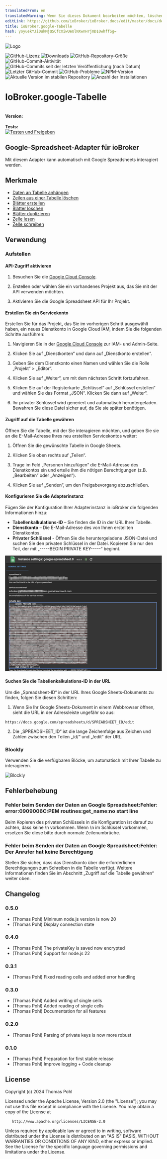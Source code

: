 ```yaml
---
translatedFrom: en
translatedWarning: Wenn Sie dieses Dokument bearbeiten möchten, löschen Sie bitte das Feld "translationsFrom". Andernfalls wird dieses Dokument automatisch erneut übersetzt
editLink: https://github.com/ioBroker/ioBroker.docs/edit/master/docs/de/adapterref/iobroker.google-spreadsheet/README.md
title: ioBroker.google-Tabelle
hash: yoyuekYJi0ukMjQSCfcXiwUeUlNXwnHrjmD10whffSg=
---
```

![Logo](../../../en/adapterref/iobroker.google-spreadsheet/admin/google-spreadsheet.png)

![GitHub-Lizenz](https://img.shields.io/github/license/ThomasPohl/ioBroker.google-spreadsheet)
![Downloads](https://img.shields.io/npm/dm/iobroker.google-spreadsheet.svg)
![GitHub-Repository-Größe](https://img.shields.io/github/repo-size/ThomasPohl/ioBroker.google-spreadsheet)
![GitHub-Commit-Aktivität](https://img.shields.io/github/commit-activity/m/ThomasPohl/ioBroker.google-spreadsheet)
![GitHub-Commits seit der letzten Veröffentlichung (nach Datum)](https://img.shields.io/github/commits-since/ThomasPohl/ioBroker.google-spreadsheet/latest)
![Letzter GitHub-Commit](https://img.shields.io/github/last-commit/ThomasPohl/ioBroker.google-spreadsheet)
![GitHub-Probleme](https://img.shields.io/github/issues/ThomasPohl/ioBroker.google-spreadsheet)
![NPM-Version](https://img.shields.io/npm/v/iobroker.google-spreadsheet.svg)
![Aktuelle Version im stabilen Repository](https://iobroker.live/badges/google-spreadsheet-stable.svg)
![Anzahl der Installationen](https://iobroker.live/badges/google-spreadsheet-installed.svg)

# IoBroker.google-Tabelle
</br> **Version:** </br> </br> **Tests:** </br> [![Testen und Freigeben](https://github.com/ThomasPohl/ioBroker.google-spreadsheet/actions/workflows/test-and-release.yml/badge.svg)](https://github.com/ThomasPohl/ioBroker.google-spreadsheet/actions/workflows/test-and-release.yml)

## Google-Spreadsheet-Adapter für ioBroker
Mit diesem Adapter kann automatisch mit Google Spreadsheets interagiert werden.

## Merkmale
* [Daten an Tabelle anhängen](features/append.md)
* [Zeilen aus einer Tabelle löschen](features/delete-rows.md)
* [Blätter erstellen](features/create-sheet.md)
* [Blätter löschen](features/delete-sheet.md)
* [Blätter duplizieren](features/duplicate-sheet.md)
* [Zelle lesen](features/read-cell.md)
* [Zelle schreiben](features/write-cell.md)

## Verwendung
### Aufstellen
#### API-Zugriff aktivieren
1. Besuchen Sie die [Google Cloud Console](https://console.cloud.google.com/flows/enableapi?apiid=sheets.googleapis.com).

2. Erstellen oder wählen Sie ein vorhandenes Projekt aus, das Sie mit der API verwenden möchten.

3. Aktivieren Sie die Google Spreadsheet API für Ihr Projekt.

#### Erstellen Sie ein Servicekonto
Erstellen Sie für das Projekt, das Sie im vorherigen Schritt ausgewählt haben, ein neues Dienstkonto in Google Cloud IAM, indem Sie die folgenden Schritte ausführen:

1. Navigieren Sie in der [Google Cloud Console](https://console.cloud.google.com/iam-admin/iam) zur IAM- und Admin-Seite.

2. Klicken Sie auf „Dienstkonten“ und dann auf „Dienstkonto erstellen“.

3. Geben Sie dem Dienstkonto einen Namen und wählen Sie die Rolle „Projekt“ > „Editor“.

4. Klicken Sie auf „Weiter“, um mit dem nächsten Schritt fortzufahren.

5. Klicken Sie auf der Registerkarte „Schlüssel“ auf „Schlüssel erstellen“ und wählen Sie das Format „JSON“. Klicken Sie dann auf „Weiter“.

6. Ihr privater Schlüssel wird generiert und automatisch heruntergeladen. Bewahren Sie diese Datei sicher auf, da Sie sie später benötigen.

#### Zugriff auf die Tabelle gewähren
Öffnen Sie die Tabelle, mit der Sie interagieren möchten, und geben Sie sie an die E-Mail-Adresse Ihres neu erstellten Servicekontos weiter:

1. Öffnen Sie die gewünschte Tabelle in Google Sheets.

2. Klicken Sie oben rechts auf „Teilen“.

3. Trage im Feld „Personen hinzufügen“ die E-Mail-Adresse des Dienstkontos ein und erteile ihm die nötigen Berechtigungen (z.B. „Bearbeiten“ oder „Anzeigen“).

4. Klicken Sie auf „Senden“, um den Freigabevorgang abzuschließen.

#### Konfigurieren Sie die Adapterinstanz
Fügen Sie der Konfiguration Ihrer Adapterinstanz in ioBroker die folgenden Informationen hinzu:

- **Tabellenkalkulations-ID** – Sie finden die ID in der URL Ihrer Tabelle.
- **Dienstkonto** – Die E-Mail-Adresse des von Ihnen erstellten Dienstkontos.
- **Privater Schlüssel** - Öffnen Sie die heruntergeladene JSON-Datei und suchen Sie den privaten Schlüssel in der Datei. Kopieren Sie nur den Teil, der mit „-----BEGIN PRIVATE KEY-----“ beginnt.

![Einstellungen](../../../en/adapterref/iobroker.google-spreadsheet/img/settings.png)

#### Suchen Sie die Tabellenkalkulations-ID in der URL
Um die „Spreadsheet-ID“ in der URL Ihres Google Sheets-Dokuments zu finden, folgen Sie diesen Schritten:

1. Wenn Sie Ihr Google Sheets-Dokument in einem Webbrowser öffnen, sieht die URL in der Adressleiste ungefähr so aus:

```
https://docs.google.com/spreadsheets/d/SPREADSHEET_ID/edit
```

2. Die „SPREADSHEET_ID“ ist die lange Zeichenfolge aus Zeichen und Zahlen zwischen den Teilen „/d/“ und „/edit“ der URL.

### Blockly
Verwenden Sie die verfügbaren Blöcke, um automatisch mit Ihrer Tabelle zu interagieren.

![Blockly](../../../en/adapterref/iobroker.google-spreadsheet/img/blockly-append.png)

## Fehlerbehebung
### Fehler beim Senden der Daten an Google Spreadsheet:Fehler: error:0909006C:PEM routines:get_name:no start line
Beim Kopieren des privaten Schlüssels in die Konfiguration ist darauf zu achten, dass keine \n vorkommen. Wenn \n im Schlüssel vorkommen, ersetzen Sie diese bitte durch normale Zeilenumbrüche.

### Fehler beim Senden der Daten an Google Spreadsheet:Fehler: Der Anrufer hat keine Berechtigung
Stellen Sie sicher, dass das Dienstkonto über die erforderlichen Berechtigungen zum Schreiben in die Tabelle verfügt. Weitere Informationen finden Sie im Abschnitt „Zugriff auf die Tabelle gewähren“ weiter oben.

## Changelog
<!--
    Placeholder for the next version (at the beginning of the line):
    ### **WORK IN PROGRESS**
-->
### 0.5.0
* (Thomas Pohl) Minimum node.js version is now 20
* (Thomas Pohl) Display connection state
### 0.4.0
* (Thomas Pohl) The privateKey is saved now encrypted
* (Thomas Pohl) Support for node.js 22
### 0.3.1
* (Thomas Pohl) Fixed reading cells and added error handling
### 0.3.0
* (Thomas Pohl) Added writing of single cells
* (Thomas Pohl) Added reading of single cells
* (Thomas Pohl) Documentation for all features
### 0.2.0
* (Thomas Pohl) Parsing of private keys is now more robust
### 0.1.0
* (Thomas Pohl) Preparation for first stable release
* (Thomas Pohl) Improve logging + Code cleanup

## License

   Copyright (c) 2024 Thomas Pohl

   Licensed under the Apache License, Version 2.0 (the "License");
   you may not use this file except in compliance with the License.
   You may obtain a copy of the License at

       http://www.apache.org/licenses/LICENSE-2.0

   Unless required by applicable law or agreed to in writing, software
   distributed under the License is distributed on an "AS IS" BASIS,
   WITHOUT WARRANTIES OR CONDITIONS OF ANY KIND, either express or implied.
   See the License for the specific language governing permissions and
   limitations under the License.